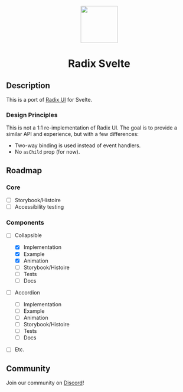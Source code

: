 <p align="center">
  <img align="center" src="./static/logo_github.svg" height="100" />
  
 <h1 align="center">
   Radix Svelte
</h1>
</p>

## Description

This is a port of [Radix UI](https://www.radix-ui.com/) for Svelte.

### Design Principles

This is not a 1:1 re-implementation of Radix UI. The goal is to provide a similar API and experience, but with a few differences:

- Two-way binding is used instead of event handlers.
- No `asChild` prop (for now).

## Roadmap

### Core

- [ ] Storybook/Histoire
- [ ] Accessibility testing

### Components

- [ ] Collapsible
  - [x] Implementation
  - [x] Example
  - [x] Animation
  - [ ] Storybook/Histoire
  - [ ] Tests
  - [ ] Docs
- [ ] Accordion
  - [ ] Implementation
  - [ ] Example
  - [ ] Animation
  - [ ] Storybook/Histoire
  - [ ] Tests
  - [ ] Docs
- [ ] Etc.


## Community

Join our community on [Discord](https://discord.gg/XqEF4tr4)!
